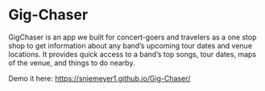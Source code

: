 # Gig-Chaser
GigChaser is an app we built for concert-goers and travelers as a one stop shop to get information about any band’s upcoming tour dates and venue locations.   It provides quick access to a band’s top songs, tour dates, maps of the venue, and things to do nearby.
 
 Demo it here: https://sniemeyer1.github.io/Gig-Chaser/
